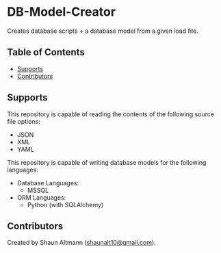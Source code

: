 # DB-Model-Creator
Creates database scripts + a database model from a given load file.

## Table of Contents
- [Supports](#supports)
- [Contributors](#contributors)

## Supports
This repository is capable of reading the contents of the following source file options:
- JSON
- XML
- YAML

This repository is capable of writing database models for the following languages:
- Database Languages:
    - MSSQL
- ORM Languages:
    - Python (with SQLAlchemy)

## Contributors
Created by Shaun Altmann (shaunalt10@gmail.com).
